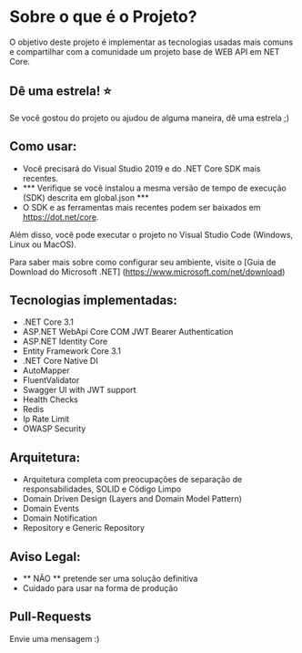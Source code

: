 Sobre o que é o Projeto?
=====================
O objetivo deste projeto é implementar as tecnologias usadas mais comuns e compartilhar com a comunidade um projeto base de WEB API em NET Core.

## Dê uma estrela! :star:
Se você gostou do projeto ou ajudou de alguma maneira, dê uma estrela ;)

## Como usar:
- Você precisará do Visual Studio 2019 e do .NET Core SDK mais recentes.
- *** Verifique se você instalou a mesma versão de tempo de execução (SDK) descrita em global.json ***
- O SDK e as ferramentas mais recentes podem ser baixados em https://dot.net/core.

Além disso, você pode executar o projeto no Visual Studio Code (Windows, Linux ou MacOS).

Para saber mais sobre como configurar seu ambiente, visite o [Guia de Download do Microsoft .NET] (https://www.microsoft.com/net/download)

## Tecnologias implementadas:

- .NET Core 3.1
- ASP.NET WebApi Core COM JWT Bearer Authentication
- ASP.NET Identity Core
- Entity Framework Core 3.1
- .NET Core Native DI
- AutoMapper
- FluentValidator
- Swagger UI with JWT support
- Health Checks
- Redis
- Ip Rate Limit 
- OWASP Security

## Arquitetura:

- Arquitetura completa com preocupações de separação de responsabilidades, SOLID e Código Limpo
- Domain Driven Design (Layers and Domain Model Pattern)
- Domain Events
- Domain Notification
- Repository e Generic Repository

## Aviso Legal:
- ** NÃO ** pretende ser uma solução definitiva
- Cuidado para usar na forma de produção

## Pull-Requests 
Envie uma mensagem :)